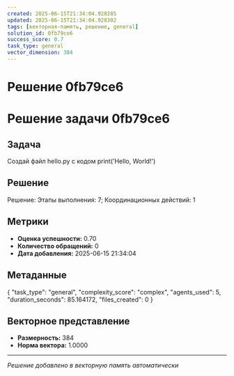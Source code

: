 ```yaml
---
created: 2025-06-15T21:34:04.928285
updated: 2025-06-15T21:34:04.928302
tags: [векторная-память, решение, general]
solution_id: 0fb79ce6
success_score: 0.7
task_type: general
vector_dimension: 384
---
```


# Решение 0fb79ce6

# Решение задачи 0fb79ce6

## Задача
Создай файл hello.py с кодом print('Hello, World!')

## Решение
Решение: Этапы выполнения: 7; Координационных действий: 1

## Метрики
- **Оценка успешности:** 0.70
- **Количество обращений:** 0
- **Дата добавления:** 2025-06-15 21:34:04

## Метаданные
{
  "task_type": "general",
  "complexity_score": "complex",
  "agents_used": 5,
  "duration_seconds": 85.164172,
  "files_created": 0
}

## Векторное представление
- **Размерность:** 384
- **Норма вектора:** 1.0000

---
*Решение добавлено в векторную память автоматически*

